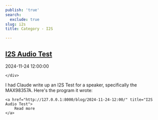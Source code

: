 ```yaml
---
publish: 'true'
search:
  exclude: true
slug: i2s
title: Category - I2S

---
```


<!--
  ~ MIT License
  ~
  ~ Copyright (c) 2023-2025 Maciej 'maQ' Kusz <maciej.kusz@gmail.com>
  ~
  ~ Permission is hereby granted, free of charge, to any person obtaining a copy
  ~ of this software and associated documentation files (the "Software"), to deal
  ~ in the Software without restriction, including without limitation the rights
  ~ to use, copy, modify, merge, publish, distribute, sublicense, and/or sell
  ~ copies of the Software, and to permit persons to whom the Software is
  ~ furnished to do so, subject to the following conditions:
  ~
  ~ The above copyright notice and this permission notice shall be included in all
  ~ copies or substantial portions of the Software.
  ~
  ~ THE SOFTWARE IS PROVIDED "AS IS", WITHOUT WARRANTY OF ANY KIND, EXPRESS OR
  ~ IMPLIED, INCLUDING BUT NOT LIMITED TO THE WARRANTIES OF MERCHANTABILITY,
  ~ FITNESS FOR A PARTICULAR PURPOSE AND NONINFRINGEMENT. IN NO EVENT SHALL THE
  ~ AUTHORS OR COPYRIGHT HOLDERS BE LIABLE FOR ANY CLAIM, DAMAGES OR OTHER
  ~ LIABILITY, WHETHER IN AN ACTION OF CONTRACT, TORT OR OTHERWISE, ARISING FROM,
  ~ OUT OF OR IN CONNECTION WITH THE SOFTWARE OR THE USE OR OTHER DEALINGS IN THE
  ~ SOFTWARE.
  -->


## [I2S Audio Test](http://127.0.0.1:8000/blog/2024-11-24-12:00/)

<!--suppress LongLine -->
<div class="post-extra">
    <div class="col">
        <p class="post-date">2024-11-24 12:00:00</p>
    </div>
    <div class="col">
    
    </div>
</div>

I had Claude write up an I2S Test for a speaker, specifically the MAX98357A. Here's the program it wrote:




<div class="post-link">

    <a href="http://127.0.0.1:8000/blog/2024-11-24-12:00/" title="I2S Audio Test">
        Read more
    </a>

</div>


